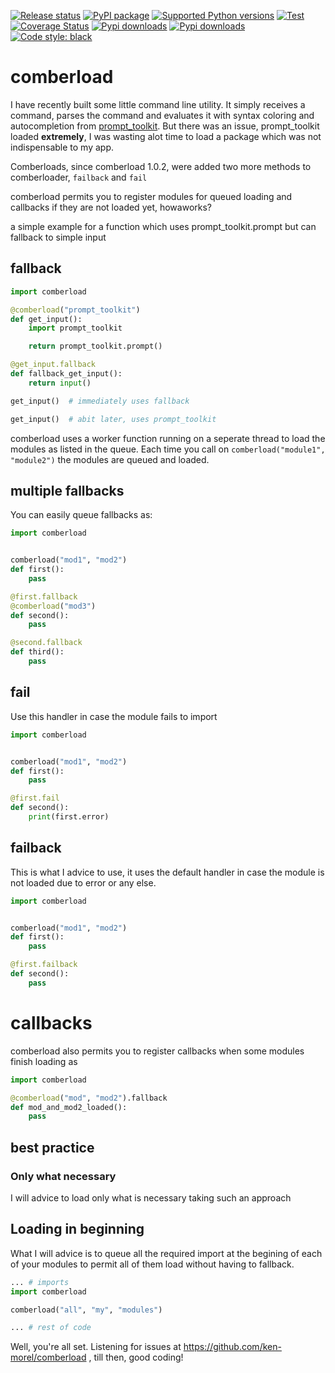 [![Release status](https://github.com/ken-morel/comberload/actions/workflows/python-publish.yml/badge.svg)](https://github.com/ken-morel/comberload/releases)
[![PyPI package](https://badge.fury.io/py/comberload.svg)](https://pypi.org/project/comberload)
[![Supported Python versions](https://img.shields.io/pypi/pyversions/comberload)](https://pypi.org/project/comberload)
[![Test](https://github.com/ken-morel/comberload/actions/workflows/test.yml/badge.svg)](https://github.com/ken-morel/comberload/actions/workflows/test.yml)
[![Coverage Status](https://coveralls.io/repos/github/ken-morel/comberload/badge.svg?branch=main&cache=3000)](https://coveralls.io/github/ken-morel/comberload?branch=main)
[![Pypi downloads](https://img.shields.io/pypi/dd/comberload)](https://pypi.org/project/comberload)
[![Pypi downloads](https://img.shields.io/pypi/dw/comberload)](https://pypi.org/project/comberload)
[![Code style: black](https://img.shields.io/badge/code%20style-black-000000.svg)](https://github.com/psf/black)

# comberload

I have recently built some little command line utility. It simply
receives a command, parses the command and evaluates it with syntax coloring
and autocompletion from [prompt_toolkit](https://pypi.org/project/prompt_toolkit).
But there was an issue, prompt_toolkit loaded **extremely**, I was wasting alot
time to load a package which was not indispensable to my app.

Comberloads, since comberload 1.0.2, were added two more methods to comberloader,
`failback` and `fail`

comberload permits you to register modules for queued loading and callbacks
if they are not loaded yet, howaworks?

a simple example for a function which uses prompt_toolkit.prompt but can
fallback to simple input

## fallback

```python
import comberload

@comberload("prompt_toolkit")
def get_input():
    import prompt_toolkit

    return prompt_toolkit.prompt()

@get_input.fallback
def fallback_get_input():
    return input()

get_input()  # immediately uses fallback

get_input()  # abit later, uses prompt_toolkit
```

comberload uses a worker function running on a seperate thread to load the
modules as listed in the queue. Each time you call on `comberload("module1", "module2")`
the modules are queued and loaded.

## multiple fallbacks

You can easily queue fallbacks as:

```python
import comberload


comberload("mod1", "mod2")
def first():
    pass

@first.fallback
@comberload("mod3")
def second():
    pass

@second.fallback
def third():
    pass
```

## fail

Use this handler in case the module fails to import

```python
import comberload


comberload("mod1", "mod2")
def first():
    pass

@first.fail
def second():
    print(first.error)
```

## failback

This is what I advice to use, it uses the default handler in case the module is
not loaded due to error or any else.

```python
import comberload


comberload("mod1", "mod2")
def first():
    pass

@first.failback
def second():
    pass
```
# callbacks

comberload also permits you to register callbacks when some modules finish loading
as

```python
import comberload

@comberload("mod", "mod2").fallback
def mod_and_mod2_loaded():
    pass
```

## best practice

### Only what necessary

I will advice to load only what is necessary taking such an approach

## Loading in beginning

What I will advice is to queue all the required import at the begining of each
of your modules to permit all of them load without having to fallback.

```python
... # imports
import comberload

comberload("all", "my", "modules")

... # rest of code
```



Well, you're all set. Listening for issues at https://github.com/ken-morel/comberload ,
till then, good coding!
